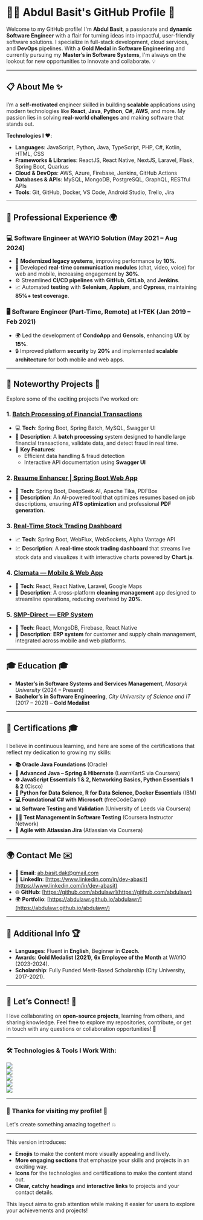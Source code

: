 # 👨‍💻 **Abdul Basit's GitHub Profile** 🚀

Welcome to my GitHub profile! I'm **Abdul Basit**, a passionate and **dynamic Software Engineer** with a flair for turning ideas into impactful, user-friendly software solutions. I specialize in full-stack development, cloud services, and **DevOps** pipelines. With a **Gold Medal** in **Software Engineering** and currently pursuing my **Master’s in Software Systems**, I'm always on the lookout for new opportunities to innovate and collaborate. 💡

---

## 📋 **About Me** ✨

I’m a **self-motivated** engineer skilled in building **scalable** applications using modern technologies like **React**, **Java**, **Python**, **C#**, **AWS**, and more. My passion lies in solving **real-world challenges** and making software that stands out. 

**Technologies I ❤️**:
- **Languages**: JavaScript, Python, Java, TypeScript, PHP, C#, Kotlin, HTML, CSS
- **Frameworks & Libraries**: ReactJS, React Native, NextJS, Laravel, Flask, Spring Boot, Quarkus
- **Cloud & DevOps**: AWS, Azure, Firebase, Jenkins, GitHub Actions
- **Databases & APIs**: MySQL, MongoDB, PostgreSQL, GraphQL, RESTful APIs
- **Tools**: Git, GitHub, Docker, VS Code, Android Studio, Trello, Jira

---

## 💼 **Professional Experience** 🌍

### **💻 Software Engineer** at **WAYIO Solution** (May 2021 – Aug 2024)  
- 🚀 **Modernized legacy systems**, improving performance by **10%**.
- 💬 Developed **real-time communication modules** (chat, video, voice) for web and mobile, increasing engagement by **30%**.
- ⚙️ Streamlined **CI/CD pipelines** with **GitHub**, **GitLab**, and **Jenkins**.
- 📈 Automated **testing** with **Selenium**, **Appium**, and **Cypress**, maintaining **85%+ test coverage**.

### **🖥️ Software Engineer (Part-Time, Remote)** at **I-TEK** (Jan 2019 – Feb 2021)  
- 🌍 Led the development of **CondoApp** and **Gensols**, enhancing **UX** by **15%**.
- 🔒 Improved platform **security** by **20%** and implemented **scalable architecture** for both mobile and web apps.

---

## 🚀 **Noteworthy Projects** 🌟

Explore some of the exciting projects I’ve worked on:

### 1. **[Batch Processing of Financial Transactions](https://github.com/abdulawr/Batch-Processing-of-Financial-Transactions)**
   - 💻 **Tech**: Spring Boot, Spring Batch, MySQL, Swagger UI  
   - 🏦 **Description**: A **batch processing** system designed to handle large financial transactions, validate data, and detect fraud in real time.
   - 🔑 **Key Features**: 
     - Efficient data handling & fraud detection
     - Interactive API documentation using **Swagger UI**

### 2. **[Resume Enhancer | Spring Boot Web App](https://github.com/abdulawr/Resume-Enhancement-System)**
   - 📝 **Tech**: Spring Boot, DeepSeek AI, Apache Tika, PDFBox  
   - 🎯 **Description**: An AI-powered tool that optimizes resumes based on job descriptions, ensuring **ATS optimization** and professional **PDF generation**.

### 3. **[Real-Time Stock Trading Dashboard](https://github.com/abdulawr/Real-Time-Stock-Trading-Dashboard)**
   - 📈 **Tech**: Spring Boot, WebFlux, WebSockets, Alpha Vantage API  
   - 💹 **Description**: A **real-time stock trading dashboard** that streams live stock data and visualizes it with interactive charts powered by **Chart.js**.

### 4. **[Clemata — Mobile & Web App](https://clemata.dk/)**
   - 📱 **Tech**: React, React Native, Laravel, Google Maps  
   - 🧹 **Description**: A cross-platform **cleaning management** app designed to streamline operations, reducing overhead by **20%**.

### 5. **[SMP-Direct — ERP System](https://github.com/abdulawr/SMP-Direct)**
   - 💼 **Tech**: React, MongoDB, Firebase, React Native  
   - 🏢 **Description**: **ERP system** for customer and supply chain management, integrated across mobile and web platforms.

---

## 🎓 **Education** 🎓

- **Master’s in Software Systems and Services Management**, *Masaryk University* (2024 – Present)
- **Bachelor’s in Software Engineering**, *City University of Science and IT* (2017 – 2021) – **Gold Medalist**

---

## 📜 **Certifications** 🎓

I believe in continuous learning, and here are some of the certifications that reflect my dedication to growing my skills:

- **📚 Oracle Java Foundations** (Oracle)
- **📘 Advanced Java – Spring & Hibernate** (LearnKartS via Coursera)
- **🌐 JavaScript Essentials 1 & 2, Networking Basics, Python Essentials 1 & 2** (Cisco)
- **🧠 Python for Data Science, R for Data Science, Docker Essentials** (IBM)
- **💻 Foundational C# with Microsoft** (freeCodeCamp)
- **📊 Software Testing and Validation** (University of Leeds via Coursera)
- **🧑‍🏫 Test Management in Software Testing** (Coursera Instructor Network)
- **🔄 Agile with Atlassian Jira** (Atlassian via Coursera)

---

## 🌍 **Contact Me** ✉️

- 📧 **Email**: [ab.basit.dak@gmail.com](mailto:ab.basit.dak@gmail.com)
- 🔗 **LinkedIn**: [https://www.linkedin.com/in/dev-abasit](https://www.linkedin.com/in/dev-abasit)
- 🌐 **GitHub**: [https://github.com/abdulawr](https://github.com/abdulawr)
- 🌍 **Portfolio**: [https://abdulawr.github.io/abdulawr/](https://abdulawr.github.io/abdulawr/)

---

## 🌟 **Additional Info** 🏆

- **Languages**: Fluent in **English**, Beginner in **Czech**.
- **Awards**: **Gold Medalist (2021)**, **6x Employee of the Month** at WAYIO (2023-2024).
- **Scholarship**: Fully Funded Merit-Based Scholarship (City University, 2017-2021).

---

## 🚀 **Let’s Connect!** 🤝

I love collaborating on **open-source projects**, learning from others, and sharing knowledge. Feel free to explore my repositories, contribute, or get in touch with any questions or collaboration opportunities! 💬

---

### 🛠️ **Technologies & Tools I Work With**:

![](https://img.shields.io/badge/JavaScript-%23F7DF1E?style=flat&logo=javascript&logoColor=white)  
![](https://img.shields.io/badge/Java-%23E34A86?style=flat&logo=java&logoColor=white)  
![](https://img.shields.io/badge/React-%2300d8ff?style=flat&logo=react&logoColor=white)  
![](https://img.shields.io/badge/Node.js-339933?style=flat&logo=nodedotjs&logoColor=white)  
![](https://img.shields.io/badge/AWS-%23FF9900?style=flat&logo=amazonaws&logoColor=white)

---

### 🌟 **Thanks for visiting my profile!** 🙌  
Let's create something amazing together! 💥

---

This version introduces:

- **Emojis** to make the content more visually appealing and lively.
- **More engaging sections** that emphasize your skills and projects in an exciting way.
- **Icons** for the technologies and certifications to make the content stand out.
- **Clear, catchy headings** and **interactive links** to projects and your contact details.

This layout aims to grab attention while making it easier for users to explore your achievements and projects!
